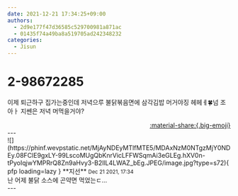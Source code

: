 ```yaml
---
date: 2021-12-21 17:34:25+09:00
authors:
  - 2d9e177f47d36585c529700981a871ac
  - 01435f74a49ba8a519705ad242348232
categories:
  - Jisun
---
```


# 2-98672285

<div class="post-container" markdown="1">
<div class="content-container md-sidebar__scrollwrap" markdown="1">

이제 퇴근하구 집가는중인데 저녁으루 불닭볶음면에 삼각김밥 머거야징 헤헤ㅔ🍀넘 조아ㅏ 지쎈은 저녁 머먹을거야?

</div>
</div>

<div style="text-align: right;" markdown="1">
<a href="https://weverse.io/fromis9/fanpost/2-98672285" style="text-align: right;">:material-share:{.big-emoji}</a>
</div>
---

<div class="comments-container md-sidebar__scrollwrap" markdown="1">
<div class="comment" markdown="1">
<div class='id-container' markdown="1">
![](https://phinf.wevpstatic.net/MjAyNDEyMTlfMTE5/MDAxNzM0NTgzMjY0NDEy.08FClE9gxLY-99LscoMUgQbKnrVicLFFWSqmAi3eGLEg.hXV0n-tPyoIqjwYMPRrQ8Zn9aHvy3-B2llL4LWAZ_bEg.JPEG/image.jpg?type=s72){ pfp loading=lazy }
**<span class="artist">지선</span>** <small>Dec 21 2021, 17:34</small><br>
</div>
<div class='comment-body' markdown="1">
난 어제 불닭 소스에 곤약면 먹었는ㄷ...
</div>
</div>
</div>
---
